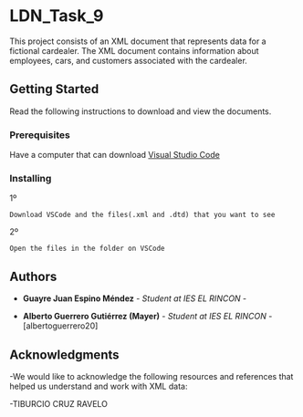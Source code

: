 # LDN_Task_9

This project consists of an XML document that represents data for a fictional cardealer. The XML document contains information about employees, cars, and customers associated with the cardealer.

## Getting Started

Read the following instructions to download and view the documents.

### Prerequisites

Have a computer that can download [Visual Studio Code](https://code.visualstudio.com/)
### Installing



1º

    Download VSCode and the files(.xml and .dtd) that you want to see

2º

    Open the files in the folder on VSCode


## Authors

  - **Guayre Juan Espino Méndez** - *Student at IES EL RINCON* -
    

  - **Alberto Guerrero Gutiérrez (Mayer)** - *Student at IES EL RINCON* -
    [albertoguerrero20]





## Acknowledgments

  -We would like to acknowledge the following resources and references that helped us understand and work with XML data:
  
  -TIBURCIO CRUZ RAVELO
